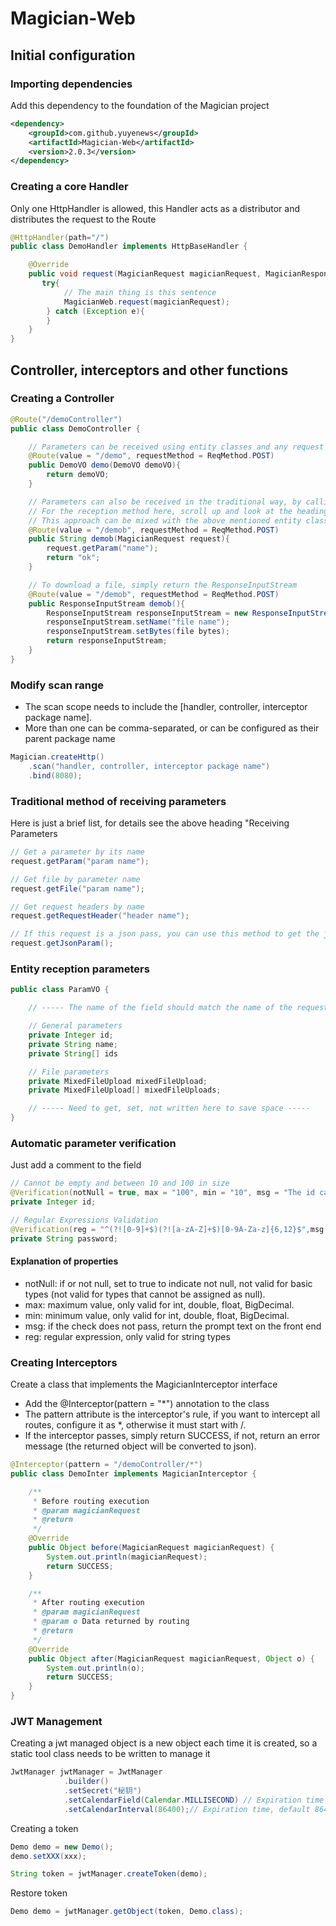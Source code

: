 # Magician-Web

## Initial configuration

### Importing dependencies

Add this dependency to the foundation of the Magician project

```xml
<dependency>
    <groupId>com.github.yuyenews</groupId>
    <artifactId>Magician-Web</artifactId>
    <version>2.0.3</version>
</dependency>
```

### Creating a core Handler

Only one HttpHandler is allowed, this Handler acts as a distributor and distributes the request to the Route

```java
@HttpHandler(path="/")
public class DemoHandler implements HttpBaseHandler {

    @Override
    public void request(MagicianRequest magicianRequest, MagicianResponse response) {
       try{
            // The main thing is this sentence
            MagicianWeb.request(magicianRequest);
        } catch (Exception e){
        }
    }
}
```

## Controller, interceptors and other functions

### Creating a Controller

```java
@Route("/demoController")
public class DemoController {

	// Parameters can be received using entity classes and any request method is supported
	@Route(value = "/demo", requestMethod = ReqMethod.POST)
	public DemoVO demo(DemoVO demoVO){
		return demoVO;
	}

	// Parameters can also be received in the traditional way, by calling the method inside the `request` to get the parameters
    // For the reception method here, scroll up and look at the heading 'Reception Parameters'
    // This approach can be mixed with the above mentioned entity class receiving parameters
	@Route(value = "/demob", requestMethod = ReqMethod.POST)
	public String demob(MagicianRequest request){
        request.getParam("name");
		return "ok";
	}

	// To download a file, simply return the ResponseInputStream
	@Route(value = "/demob", requestMethod = ReqMethod.POST)
	public ResponseInputStream demob(){
		ResponseInputStream responseInputStream = new ResponseInputStream();
		responseInputStream.setName("file name");
		responseInputStream.setBytes(file bytes);
		return responseInputStream;
	}
}
```

### Modify scan range

- The scan scope needs to include the [handler, controller, interceptor package name].
- More than one can be comma-separated, or can be configured as their parent package name

```java
Magician.createHttp()
    .scan("handler, controller, interceptor package name")
    .bind(8080);
```

### Traditional method of receiving parameters

Here is just a brief list, for details see the above heading "Receiving Parameters

```java
// Get a parameter by its name
request.getParam("param name");

// Get file by parameter name
request.getFile("param name");

// Get request headers by name
request.getRequestHeader("header name");

// If this request is a json pass, you can use this method to get the json string
request.getJsonParam();
```

### Entity reception parameters

```java
public class ParamVO {

    // ----- The name of the field should match the name of the request parameter; if it is a json, the entity class should be consistent with the structure of the json -----

    // General parameters
    private Integer id;
    private String name;
    private String[] ids

    // File parameters
    private MixedFileUpload mixedFileUpload;
    private MixedFileUpload[] mixedFileUploads;

    // ----- Need to get, set, not written here to save space -----
}
```

### Automatic parameter verification

Just add a comment to the field

```java
// Cannot be empty and between 10 and 100 in size
@Verification(notNull = true, max = "100", min = "10", msg = "The id cannot be empty and must be between 10 and 100 in size")
private Integer id;

// Regular Expressions Validation
@Verification(reg = "^(?![0-9]+$)(?![a-zA-Z]+$)[0-9A-Za-z]{6,12}$",msg = "Password cannot be empty and must be a 6-12 digit alpha combination")
private String password;
```

#### Explanation of properties

- notNull: if or not null, set to true to indicate not null, not valid for basic types (not valid for types that cannot be assigned as null).
- max: maximum value, only valid for int, double, float, BigDecimal.
- min: minimum value, only valid for int, double, float, BigDecimal.
- msg: if the check does not pass, return the prompt text on the front end
- reg: regular expression, only valid for string types

### Creating Interceptors

Create a class that implements the MagicianInterceptor interface

- Add the @Interceptor(pattern = "*") annotation to the class
- The pattern attribute is the interceptor's rule, if you want to intercept all routes, configure it as *, otherwise it must start with /.
- If the interceptor passes, simply return SUCCESS, if not, return an error message (the returned object will be converted to json).

```java
@Interceptor(pattern = "/demoController/*")
public class DemoInter implements MagicianInterceptor {

    /**
     * Before routing execution
     * @param magicianRequest
     * @return
     */
    @Override
    public Object before(MagicianRequest magicianRequest) {
        System.out.println(magicianRequest);
        return SUCCESS;
    }

    /**
     * After routing execution
     * @param magicianRequest
     * @param o Data returned by routing
     * @return
     */
    @Override
    public Object after(MagicianRequest magicianRequest, Object o) {
        System.out.println(o);
        return SUCCESS;
    }
}
```

### JWT Management

Creating a jwt managed object is a new object each time it is created, so a static tool class needs to be written to manage it

```java
JwtManager jwtManager = JwtManager
            .builder()
            .setSecret("秘钥")
            .setCalendarField(Calendar.MILLISECOND) // Expiration time unit, default: milliseconds
            .setCalendarInterval(86400);// Expiration time, default 86400
```

Creating a token

```java
Demo demo = new Demo();
demo.setXXX(xxx);

String token = jwtManager.createToken(demo);
```

Restore token

```java
Demo demo = jwtManager.getObject(token, Demo.class);
```